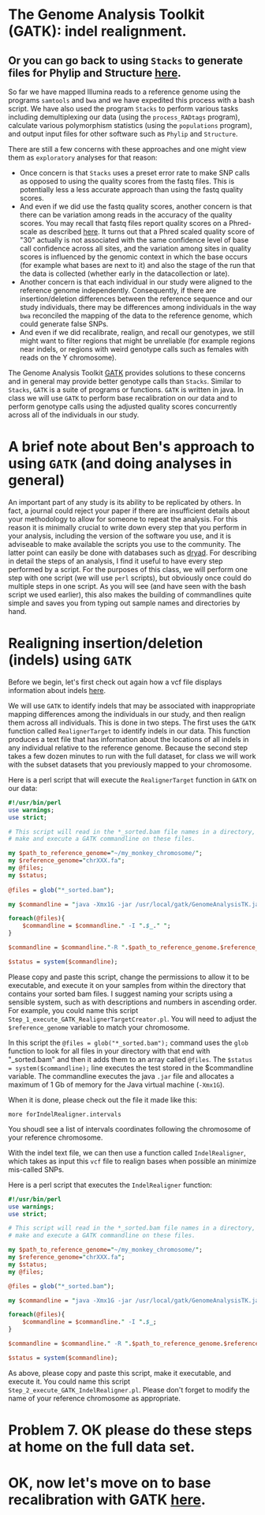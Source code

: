# The Genome Analysis Toolkit (GATK): indel realignment.

## Or you can go back to using `Stacks` to generate files for Phylip and Structure [here](https://github.com/evansbenj/BIO720/blob/master/7_Stacks_and_Structure.md).

So far we have mapped Illumina reads to a reference genome using the programs `samtools` and `bwa` and we have expedited this process with a bash script. We have also used the program `Stacks` to perform various tasks including demultiplexing our data (using the `process_RADtags` program), calculate various polymorphism statistics (using the `populations` program), and output input files for other software such as `Phylip` and `Structure`. 

There are still a few concerns with these approaches and one might view them as `exploratory` analyses for that reason: 
* Once concern is that `Stacks` uses a preset error rate to make SNP calls as opposed to using the quality scores from the fastq files. This is potentially less a less accurate approach than using the fastq quality scores. 
* And even if we did use the fastq quality scores, another concern is that there can be variation among reads in the accuracy of the quality scores. You may recall that fastq files report quality scores on a Phred-scale as described [here](https://en.wikipedia.org/wiki/Phred_quality_score). It turns out that a Phred scaled quality score of "30" actually is not associated with the same confidence level of base call confidence across all sites, and the variation among sites in quality scores is influenced by the genomic context in which the base occurs (for example what bases are next to it) and also the stage of the run that the data is collected (whether early in the datacollection or late). 
* Another concern is that each individual in our study were aligned to the reference genome independently. Consequently, if there are insertion/deletion differences between the reference sequence and our study individuals, there may be differences among individuals in the way `bwa` reconciled the mapping of the data to the reference genome, which could generate false SNPs.
* And even if we did recalibrate, realign, and recall our genotypes, we still might want to filter regions that might be unreliable (for example regions near indels, or regions with weird genotype calls such as females with reads on the Y chromosome).

The Genome Analysis Toolkit [GATK](https://www.broadinstitute.org/gatk/) provides solutions to these concerns and in general may provide better genotype calls than `Stacks`. Similar to `Stacks`, `GATK` is a suite of programs or functions.  `GATK` is written in java. In class we will use `GATK` to perform base recalibration on our data and to perform genotype calls using the adjusted quality scores concurrently across all of the individuals in our study.

# A brief note about Ben's approach to using `GATK` (and doing analyses in general)

An important part of any study is its ability to be replicated by others. In fact, a journal could reject your paper if there are insufficient details about your methodology to allow for someone to repeat the analysis. For this reason it is minimally crucial to write down every step that you perform in your analysis, including the version of the software you use, and it is adviseable to make available the scripts you use to the community. The latter point can easily be done with databases such as [dryad](http://datadryad.org/). For describing in detail the steps of an analysis, I find it useful to have every step performed by a script. For the purposes of this class, we will perform one step with one script (we will use `perl` scripts), but obviously once could do multiple steps in one script. As you will see (and have seen with the bash script we used earlier), this also makes the building of commandlines quite simple and saves you from typing out sample names and directories by hand.

# Realigning insertion/deletion (indels) using `GATK`

Before we begin, let's first check out again how a vcf file displays information about indels [here](http://samtools.github.io/hts-specs/VCFv4.2.pdf).

We will use `GATK` to identify indels that may be associated with inappropriate mapping differences among the individuals in our study, and then realign them across all individuals. This is done in two steps.  The first uses the `GATK` function called `RealignerTarget` to identify indels in our data. This function produces a text file that has information about the locations of all indels in any individual relative to the reference genome. Because the second step takes a few dozen minutes to run with the full dataset, for class we will work with the subset datasets that you previously mapped to your chromosome.

Here is a perl script that will execute the `RealignerTarget` function in `GATK` on our data:

```perl
#!/usr/bin/perl
use warnings;
use strict;

# This script will read in the *_sorted.bam file names in a directory, and 
# make and execute a GATK commandline on these files.  

my $path_to_reference_genome="~/my_monkey_chromosome/";
my $reference_genome="chrXXX.fa";
my @files;
my $status;
   
@files = glob("*_sorted.bam");

my $commandline = "java -Xmx1G -jar /usr/local/gatk/GenomeAnalysisTK.jar -T RealignerTargetCreator ";

foreach(@files){
    $commandline = $commandline." -I ".$_." ";
}

$commandline = $commandline."-R ".$path_to_reference_genome.$reference_genome." -o forIndelRealigner.intervals";

$status = system($commandline);
```

Please copy and paste this script, change the permissions to allow it to be executable, and execute it on your samples from within the directory that contains your sorted bam files. I suggest naming your scripts using a sensible system, such as with descriptions and numbers in ascending order.  For example, you could name this script `Step_1_execute_GATK_RealignerTargetCreator.pl`. You will need to adjust the `$reference_genome` variable to match your chromosome.

In this script the `@files = glob("*_sorted.bam");` command uses the `glob` function to look for all files in your directory with that end with "_sorted.bam" and then it adds them to an array called `@files`. The `$status = system($commandline);` line executes the test stored in the $commandline variable. The commandline executes the java `.jar` file and allocates a maximum of 1 Gb of memory for the Java virtual machine (`-Xmx1G`).

When it is done, please check out the file it made like this:

`more forIndelRealigner.intervals`

You shoudl see a list of intervals coordinates following the chromosome of your reference chromosome.

With the indel text file, we can then use a function called `IndelRealigner`, which takes as input this `vcf` file to realign bases when possible an minimize mis-called SNPs.

Here is a perl script that executes the `IndelRealigner` function:

```perl
#!/usr/bin/perl                                                                                                                      
use warnings;
use strict;

# This script will read in the *_sorted.bam file names in a directory, and                                                           
# make and execute a GATK commandline on these files.                                                                                

my $path_to_reference_genome="~/my_monkey_chromosome/";
my $reference_genome="chrXXX.fa";
my $status;
my @files;

@files = glob("*_sorted.bam");

my $commandline = "java -Xmx1G -jar /usr/local/gatk/GenomeAnalysisTK.jar -T IndelRealigner ";

foreach(@files){
    $commandline = $commandline." -I ".$_;
}

$commandline = $commandline." -R ".$path_to_reference_genome.$reference_genome." --targetIntervals forIndelRealigner.intervals --nWayOut _realigned.bam";

$status = system($commandline);

```

As above, please copy and paste this script, make it executable, and execute it. You could name this script `Step_2_execute_GATK_IndelRealigner.pl`. Please don't forget to modify the name of your reference chromosome as appropriate.

# Problem 7. OK please do these steps at home on the full data set.

# OK, now let's move on to base recalibration with GATK [here](https://github.com/evansbenj/BIO720/blob/master/9_GATK_and_base_recalibration.md).
